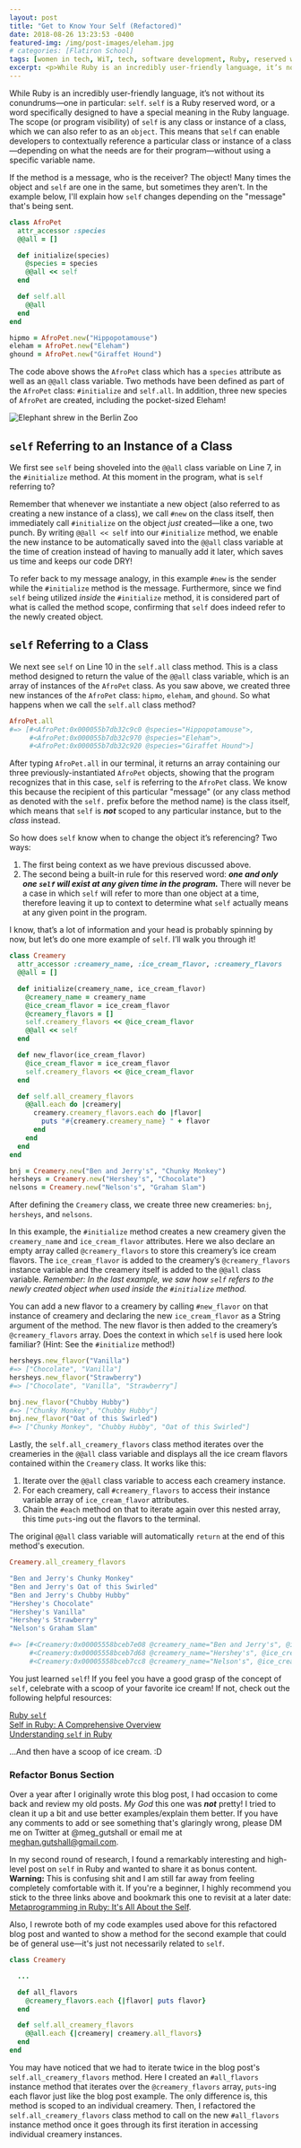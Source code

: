 ```yaml
---
layout: post
title: "Get to Know Your Self (Refactored)"
date: 2018-08-26 13:23:53 -0400
featured-img: /img/post-images/eleham.jpg
# categories: [Flatiron School]
tags: [women in tech, WiT, tech, software development, Ruby, reserved words]
excerpt: <p>While Ruby is an incredibly user-friendly language, it’s not without its conundrums&mdash;one in particular being <code>self</code>. <code>self</code> is a Ruby reserved word that can be scoped to any class or instance of a class. This enables developers to contextually reference a particular instance or class&mdash;depending on what the needs are for their program&mdash;without using a specific variable name. It's not hard to see how this could quickly become confusing. Read on to walk through some simple examples and gain a better understanding of the concept of <code>self</code>.</p>
---
```


While Ruby is an incredibly user-friendly language, it’s not without its conundrums—one in particular: `self`. `self` is a Ruby reserved word, or a word specifically designed to have a special meaning in the Ruby language. The scope (or program visibility) of `self` is any class or instance of a class, which we can also refer to as an `object`. This means that `self` can enable developers to contextually reference a particular class or instance of a class—depending on what the needs are for their program—without using a specific variable name.

If the method is a message, who is the receiver? The object! Many times the object and `self` are one in the same, but sometimes they aren't. In the example below, I'll explain how `self` changes depending on the "message" that's being sent.

```ruby
class AfroPet
  attr_accessor :species
  @@all = []

  def initialize(species)
    @species = species
    @@all << self
  end

  def self.all
    @@all
  end
end

hipmo = AfroPet.new("Hippopotamouse")
eleham = AfroPet.new("Eleham")
ghound = AfroPet.new("Giraffet Hound")
```

The code above shows the `AfroPet` class which has a `species` attribute as well as an `@@all` class variable. Two methods have been defined as part of the `AfroPet` class: `#initialize` and `self.all`. In addition, three new species of `AfroPet` are created, including the pocket-sized Eleham!

![Elephant shrew in the Berlin Zoo](/img/post-images/eleham.jpg)

## `self` Referring to an Instance of a Class

We first see `self` being shoveled into the `@@all` class variable on Line 7, in the `#initialize` method. At this moment in the program, what is `self` referring to?

Remember that whenever we instantiate a new object (also referred to as creating a new instance of a class), we call `#new` on the class itself, then immediately call `#initialize` on the object _just_ created—like a one, two punch. By writing `@@all << self` into our `#initialize` method, we enable the new instance to be automatically saved into the `@@all` class variable at the time of creation instead of having to manually add it later, which saves us time and keeps our code DRY!

To refer back to my message analogy, in this example `#new` is the sender while the `#initialize` method is the message. Furthermore, since we find `self` being utilized _inside_ the `#initialize` method, it is considered part of what is called the method scope, confirming that `self` does indeed refer to the newly created object.

## `self` Referring to a Class

We next see `self` on Line 10 in the `self.all` class method. This is a class method designed to return the value of the `@@all` class variable, which is an array of instances of the `AfroPet` class. As you saw above, we created three new instances of the `AfroPet` class: `hipmo`, `eleham`, and `ghound`. So what happens when we call the `self.all` class method?

```ruby
AfroPet.all
#=> [#<AfroPet:0x000055b7db32c9c0 @species="Hippopotamouse">,
     #<AfroPet:0x000055b7db32c970 @species="Eleham">,
     #<AfroPet:0x000055b7db32c920 @species="Giraffet Hound">]
```

After typing `AfroPet.all` in our terminal, it returns an array containing our three previously-instantiated `AfroPet` objects, showing that the program recognizes that in this case, `self` is referring to the `AfroPet` class. We know this because the recipient of this particular "message" (or any class method as denoted with the `self.` prefix before the method name) is the class itself, which means that `self` is **_not_** scoped to any particular instance, but to the _class_ instead.

So how does `self` know when to change the object it’s referencing? Two ways:

1. The first being context as we have previous discussed above.
2. The second being a built-in rule for this reserved word: **_one and only one `self` will exist at any given time in the program._** There will never be a case in which `self` will refer to more than one object at a time, therefore leaving it up to context to determine what `self` actually means at any given point in the program.

I know, that’s a lot of information and your head is probably spinning by now, but let’s do one more example of `self`. I’ll walk you through it!

```ruby
class Creamery
  attr_accessor :creamery_name, :ice_cream_flavor, :creamery_flavors
  @@all = []

  def initialize(creamery_name, ice_cream_flavor)
    @creamery_name = creamery_name
    @ice_cream_flavor = ice_cream_flavor
    @creamery_flavors = []
    self.creamery_flavors << @ice_cream_flavor
    @@all << self
  end

  def new_flavor(ice_cream_flavor)
    @ice_cream_flavor = ice_cream_flavor
    self.creamery_flavors << @ice_cream_flavor
  end

  def self.all_creamery_flavors
    @@all.each do |creamery|
      creamery.creamery_flavors.each do |flavor|
        puts "#{creamery.creamery_name} " + flavor
      end
    end
  end
end

bnj = Creamery.new("Ben and Jerry's", "Chunky Monkey")
hersheys = Creamery.new("Hershey's", "Chocolate")
nelsons = Creamery.new("Nelson's", "Graham Slam")
```

After defining the `Creamery` class, we create three new creameries: `bnj`, `hersheys`, and `nelsons`.

In this example, the `#initialize` method creates a new creamery given the `creamery_name` and `ice_cream_flavor` attributes. Here we also declare an empty array called `@creamery_flavors` to store this creamery’s ice cream flavors. The `ice_cream_flavor` is added to the creamery’s `@creamery_flavors` instance variable and the creamery itself is added to the `@@all` class variable. _Remember: In the last example, we saw how `self` refers to the newly created object when used inside the `#initialize` method._

You can add a new flavor to a creamery by calling `#new_flavor` on that instance of creamery and declaring the new `ice_cream_flavor` as a String argument of the method. The new flavor is then added to the creamery’s `@creamery_flavors` array. Does the context in which `self` is used here look familiar? (Hint: See the `#initialize` method!)

```ruby
hersheys.new_flavor("Vanilla")
#=> ["Chocolate", "Vanilla"]
hersheys.new_flavor("Strawberry")
#=> ["Chocolate", "Vanilla", "Strawberry"]

bnj.new_flavor("Chubby Hubby")
#=> ["Chunky Monkey", "Chubby Hubby"]
bnj.new_flavor("Oat of this Swirled")
#=> ["Chunky Monkey", "Chubby Hubby", "Oat of this Swirled"]
```

Lastly, the `self.all_creamery_flavors` class method iterates over the creameries in the `@@all` class variable and displays all the ice cream flavors contained within the `Creamery` class. It works like this:

1. Iterate over the `@@all` class variable to access each creamery instance.
2. For each creamery, call `#creamery_flavors` to access their instance variable array of `ice_cream_flavor` attributes.
3. Chain the `#each` method on that to iterate again over this nested array, this time `puts`-ing out the flavors to the terminal.

The original `@@all` class variable will automatically `return` at the end of this method's execution.

```ruby
Creamery.all_creamery_flavors

"Ben and Jerry's Chunky Monkey"
"Ben and Jerry's Oat of this Swirled"
"Ben and Jerry's Chubby Hubby"
"Hershey's Chocolate"
"Hershey's Vanilla"
"Hershey's Strawberry"
"Nelson's Graham Slam"

#=> [#<Creamery:0x00005558bceb7e08 @creamery_name="Ben and Jerry's", @ice_cream_flavor="Oat of this Swirled", @creamery_flavors=["Chunky Monkey", "Chubby Hubby", "Oat of this Swirled"]>,
     #<Creamery:0x00005558bceb7d68 @creamery_name="Hershey's", @ice_cream_flavor="Strawberry", @creamery_flavors=["Chocolate", "Vanilla", "Strawberry"]>,
     #<Creamery:0x00005558bceb7cc8 @creamery_name="Nelson's", @ice_cream_flavor="Graham Slam", @creamery_flavors=["Graham Slam"]>]
```

You just learned `self`! If you feel you have a good grasp of the concept of `self`, celebrate with a scoop of your favorite ice cream! If not, check out the following helpful resources:

[Ruby `self`](https://learn.co/lessons/ruby-self-readme)<br>
[Self in Ruby: A Comprehensive Overview](https://airbrake.io/blog/ruby/self-ruby-overview)<br>
[Understanding `self` in Ruby](https://www.honeybadger.io/blog/ruby-self-cheat-sheet/)

...And then have a scoop of ice cream. :D

### Refactor Bonus Section

Over a year after I originally wrote this blog post, I had occasion to come back and review my old posts. _My God_ this one was **_not_** pretty! I tried to clean it up a bit and use better examples/explain them better. If you have any comments to add or see something that's glaringly wrong, please DM me on Twitter at @meg_gutshall or email me at meghan.gutshall@gmail.com.

In my second round of research, I found a remarkably interesting and high-level post on `self` in Ruby and wanted to share it as bonus content. **Warning:** This is confusing shit and I am still far away from feeling completely comfortable with it. If you're a beginner, I highly recommend you stick to the three links above and bookmark this one to revisit at a later date: [Metaprogramming in Ruby: It's All About the Self](https://yehudakatz.com/2009/11/15/metaprogramming-in-ruby-its-all-about-the-self/).

Also, I rewrote both of my code examples used above for this refactored blog post and wanted to show a method for the second example that could be of general use—it's just not necessarily related to `self`.

```ruby
class Creamery

  ...

  def all_flavors
    @creamery_flavors.each {|flavor| puts flavor}
  end

  def self.all_creamery_flavors
    @@all.each {|creamery| creamery.all_flavors}
  end
end
```

You may have noticed that we had to iterate twice in the blog post's `self.all_creamery_flavors` method. Here I created an `#all_flavors` instance method that iterates over the `@creamery_flavors` array, `puts`-ing each flavor just like the blog post example. The only difference is, this method is scoped to an individual creamery. Then, I refactored the `self.all_creamery_flavors` class method to call on the new `#all_flavors` instance method once it goes through its first iteration in accessing individual creamery instances.
